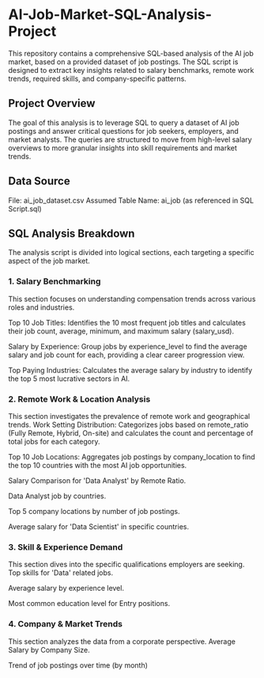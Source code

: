 # AI-Job-Market-SQL-Analysis-Project
This repository contains a comprehensive SQL-based analysis of the AI job market, based on a provided dataset of job postings. The SQL script is designed to extract key insights related to salary benchmarks, remote work trends, required skills, and company-specific patterns.

## Project Overview
The goal of this analysis is to leverage SQL to query a dataset of AI job postings and answer critical questions for job seekers, employers, and market analysts. The queries are structured to move from high-level salary overviews to more granular insights into skill requirements and market trends.

## Data Source
File: ai_job_dataset.csv
Assumed Table Name: ai_job (as referenced in SQL Script.sql)

## SQL Analysis Breakdown
The analysis script is divided into logical sections, each targeting a specific aspect of the job market.

### 1. Salary Benchmarking
  This section focuses on understanding compensation trends across various roles and industries.
  
  Top 10 Job Titles: Identifies the 10 most frequent job titles and calculates their job count, average, minimum, and maximum salary (salary_usd).
  
  Salary by Experience: Group jobs by experience_level to find the average salary and job count for each, providing a clear career progression view.
  
  Top Paying Industries: Calculates the average salary by industry to identify the top 5 most lucrative sectors in AI.

### 2. Remote Work & Location Analysis
This section investigates the prevalence of remote work and geographical trends.
  Work Setting Distribution: Categorizes jobs based on remote_ratio (Fully Remote, Hybrid, On-site) and calculates the count and percentage of total jobs for each category.
  
  Top 10 Job Locations: Aggregates job postings by company_location to find the top 10 countries with the most AI job opportunities.
  
  Salary Comparison for 'Data Analyst' by Remote Ratio.
  
  Data Analyst job by countries.
  
  Top 5 company locations by number of job postings.
  
  Average salary for 'Data Scientist' in specific countries.

### 3. Skill & Experience Demand
This section dives into the specific qualifications employers are seeking.
  Top skills for 'Data' related jobs.
  
  Average salary by  experience level.
  
  Most common education level for Entry  positions.

### 4. Company & Market Trends
This section analyzes the data from a corporate perspective.
  Average Salary by Company Size.
  
  Trend of job postings over time (by month)
